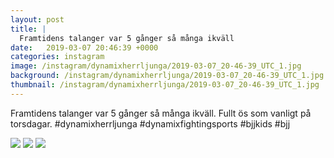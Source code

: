 ```yaml
---
layout: post
title: |
  Framtidens talanger var 5 gånger så många ikväll
date:   2019-03-07 20:46:39 +0000
categories: instagram
image: /instagram/dynamixherrljunga/2019-03-07_20-46-39_UTC_1.jpg
background: /instagram/dynamixherrljunga/2019-03-07_20-46-39_UTC_1.jpg
thumbnail: /instagram/dynamixherrljunga/2019-03-07_20-46-39_UTC_1.jpg
---
```

Framtidens talanger var 5 gånger så många ikväll. Fullt ös som vanligt på torsdagar. #dynamixherrljunga #dynamixfightingsports #bjjkids #bjj



<img src='/www-dynamix-herrljunga/instagram/dynamixherrljunga/2019-03-07_20-46-39_UTC_1.jpg' class='img-fluid' />


<img src='/www-dynamix-herrljunga/instagram/dynamixherrljunga/2019-03-07_20-46-39_UTC_2.jpg' class='img-fluid' />


<img src='/www-dynamix-herrljunga/instagram/dynamixherrljunga/2019-03-07_20-46-39_UTC_3.jpg' class='img-fluid' />
